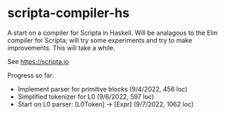 # scripta-compiler-hs

A start on a compiler for Scripta in Haskell.  Will be analagous to the Elm compiler for Scripta;
will try some experiments and try to make improvements. This will take a while.

See https://scripta.io  

Progress so far:

- Implement parser for primitive blocks (9/4/2022, 456 loc)
- Simplified tokenizer for L0 (9/6/2022, 597 loc)
- Start on L0 parser: [L0Token] -> [Expr] (9/7/2022, 1062 loc)

